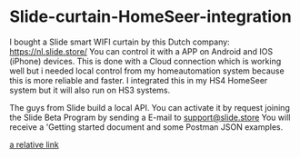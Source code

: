 # Slide-curtain-HomeSeer-integration

I bought a Slide smart WIFI curtain by this Dutch company: https://nl.slide.store/
You can control it with a APP on Android and IOS (iPhone) devices.
This is done with a Cloud connection which is working well but i needed local control from my homeautomation system because this is more reliable and faster.
I integrated this in my HS4 HomeSeer system but it will also run on HS3 systems. 

The guys from Slide build a local API. 
You can activate it by request joining the Slide Beta Program by sending a E-mail to support@slide.store
You will receive a 'Getting started document and some Postman JSON examples. 

[a relative link](other_file.md)


